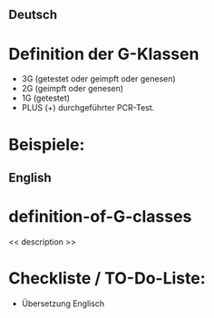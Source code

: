 ## Deutsch
# Definition der G-Klassen

- 3G (getestet oder geimpft oder genesen)
- 2G (geimpft oder genesen)
- 1G (getestet)
- PLUS (+) durchgeführter PCR-Test.



# Beispiele:


## English
# definition-of-G-classes
<< description >>


# Checkliste / TO-Do-Liste:
- Übersetzung Englisch
